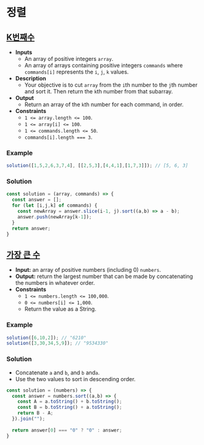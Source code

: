 # 정렬

## [K번째수](https://programmers.co.kr/learn/courses/30/lessons/42748)
- **Inputs**
  - An array of positive integers `array`.
  - An array of arrays containing positive integers `commands` where `commands[i]` represents the `i`, `j`, `k` values.
- **Description**
  - Your objective is to cut `array` from the `i`th number to the `j`th number and sort it. Then return the `k`th number from that subarray.
- **Output**
  - Return an array of the `k`th number for each command, in order.
- **Constraints**
  - `1 <= array.length <= 100`.
  - `1 <= array[i] <= 100`.
  - `1 <= commands.length <= 50`.
  - `commands[i].length === 3`.
### Example
```js
solution([1,5,2,6,3,7,4], [[2,5,3],[4,4,1],[1,7,3]]); // [5, 6, 3]
```
### Solution
```js
const solution = (array, commands) => {
  const answer = [];
  for (let [i,j,k] of commands) {
    const newArray = answer.slice(i-1, j).sort((a,b) => a - b);
    answer.push(newArray[k-1]);
  }
  return answer;
}
```

## [가장 큰 수](https://programmers.co.kr/learn/courses/30/lessons/42746)
- **Input:** an array of positive numbers (including 0) `numbers`.
- **Output:** return the largest number that can be made by concatenating the numbers in whatever order.
- **Constraints**
  - `1 <= numbers.length <= 100,000`.
  - `0 <= numbers[i] <= 1,000`.
  - Return the value as a String.
### Example
```js
solution([6,10,2]); // "6210"
solution([3,30,34,5,9]); // "9534330"
```
### Solution
- Concatenate `a` and `b`, and `b` and`a`.
- Use the two values to sort in descending order.
```js
const solution = (numbers) => {
  const answer = numbers.sort((a,b) => {
    const A = a.toString() + b.toString();
    const B = b.toString() + a.toString();
    return B - A;
  }).join("");
  
  return answer[0] === "0" ? "0" : answer;
}
```
